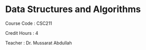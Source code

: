 # Data Structures and Algorithms

Course Code : CSC211  

Credit Hours : 4

Teacher : Dr. Mussarat Abdullah
